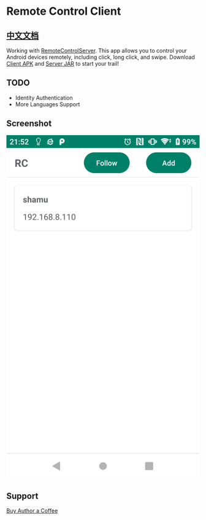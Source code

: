 # Remote Control Client

## [中文文档](https://github.com/miekir163/RemoteControlClient/blob/main/READMECN.md)

Working with [RemoteControlServer](https://github.com/miekir163/RemoteControlServer). This app allows you to control your Android devices remotely, including click, long click, and swipe. Download [Client APK](https://github.com/miekir163/RemoteControlOutput/blob/main/release/V1.0/rt_realease_v1.0.apk) and [Server JAR](https://github.com/miekir163/RemoteControlOutput/blob/main/release/V1.0/rt.jar) to start your trail!

## TODO
 - Identity Authentication
 - More Languages Support

## Screenshot
<img src="https://github.com/miekir163/RemoteControlOutput/blob/main/screenshot/Screenshot_client_1.png?raw=true" />

## Support
[Buy Author a Coffee](https://ko-fi.com/miekir)